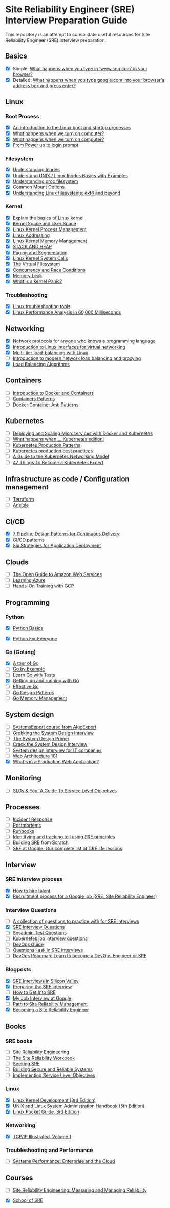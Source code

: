 # Site Reliability Engineer (SRE) Interview Preparation Guide

This repository is an attempt to consolidate useful resources for Site Reliability Engineer (SRE) interview preparation.

## Basics

- [x] Simple: [What happens when you type in ‘www.cnn.com’ in your browser?](https://syedali.net/2013/08/18/what-happens-when-you-type-in-www-cnn-com-in-your-browser)
- [x] Detailed: [What happens when you type google.com into your browser's address box and press enter?](https://github.com/alex/what-happens-when)

## Linux

### Boot Process

- [x] [An introduction to the Linux boot and startup processes](https://opensource.com/article/17/2/linux-boot-and-startup)
- [x] [What happens when we turn on computer?](https://www.cdn.geeksforgeeks.org/what-happens-when-we-turn-on-computer)
- [x] [What happens when we turn on computer?](https://leetcode.com/discuss/interview-question/125107/What-happens-when-we-turn-on-computer)
- [x] [From Power up to login prompt](http://www.scott-a-s.com/files/linux_boot.pdf)

### Filesystem

- [x] [Understanding Inodes](https://syedali.net/2015/02/08/understanding-inodes)
- [x] [Understand UNIX / Linux Inodes Basics with Examples](https://www.thegeekstuff.com/2012/01/linux-inodes)
- [x] [Understanding proc filesystem](https://syedali.net/2013/08/20/understanding-proc-filesystem)
- [x] [Common Mount Options](https://syedali.net/2015/01/06/common-mount-options)
- [x] [Understanding Linux filesystems: ext4 and beyond](https://opensource.com/article/18/4/ext4-filesystem)

### Kernel

- [x] [Explain the basics of Linux kernel](http://learnlinuxconcepts.blogspot.com/2014/03/explain-basics-of-linux-kernel.html)
- [x] [Kernel Space and User Space](http://learnlinuxconcepts.blogspot.com/2014/02/kernel-space-and-user-space.html)
- [x] [Linux Kernel Process Management](http://learnlinuxconcepts.blogspot.com/2014/03/process-management.html)
- [x] [Linux Addressing](http://learnlinuxconcepts.blogspot.com/2014/02/linux-addressing.html)
- [x] [Linux Kernel Memory Management](http://learnlinuxconcepts.blogspot.com/2014/02/linux-memory-management.html)
- [x] [STACK AND HEAP](http://learnlinuxconcepts.blogspot.com/2014/02/stack-and-heap.html)
- [x] [Paging and Segmentation](http://learnlinuxconcepts.blogspot.com/2014/02/paging-and-segmentation.html)
- [x] [Linux Kernel System Calls](http://learnlinuxconcepts.blogspot.com/2014/02/system-calls.html)
- [x] [The Virtual Filesystem](http://learnlinuxconcepts.blogspot.com/2014/10/the-virtual-filesystem.html)
- [x] [Concurrency and Race Conditions](http://learnlinuxconcepts.blogspot.com/2014/07/concurrency-and-race-conditions.html)
- [x] [Memory Leak](https://stackoverflow.com/questions/312069/the-best-memory-leak-definition)
- [x] [What is a kernel Panic?](http://learnlinuxconcepts.blogspot.com/2014/07/what-is-kernel-panic.html)

### Troubleshooting

- [x] [Linux troubleshooting tools](https://syedali.net/2013/08/20/linux-troubleshooting-tools)
- [x] [Linux Performance Analysis in 60,000 Milliseconds](https://medium.com/netflix-techblog/linux-performance-analysis-in-60-000-milliseconds-accc10403c55)

## Networking

- [x] [Network protocols for anyone who knows a programming language](https://www.destroyallsoftware.com/compendium/network-protocols?share_key=97d3ba4c24d21147)
- [x] [Introduction to Linux interfaces for virtual networking](https://developers.redhat.com/blog/2018/10/22/introduction-to-linux-interfaces-for-virtual-networking)
- [x] [Multi-tier load-balancing with Linux](https://vincent.bernat.ch/en/blog/2018-multi-tier-loadbalancer)
- [ ] [Introduction to modern network load balancing and proxying](https://blog.envoyproxy.io/introduction-to-modern-network-load-balancing-and-proxying-a57f6ff80236)
- [x] [Load Balancing Algorithms](https://syedali.net/2013/08/22/load-balancing-algorithms)

## Containers

- [ ] [Introduction to Docker and Containers](http://container.training/intro-selfpaced.yml.html)
- [ ] [Containers Patterns](https://l0rd.github.io/containerspatterns)
- [ ] [Docker Container Anti Patterns](https://blog.couchbase.com/docker-container-anti-patterns/)

## Kubernetes

- [ ] [Deploying and Scaling Microservices with Docker and Kubernetes](http://container.training/kube-selfpaced.yml.html)
- [ ] [What happens when ... Kubernetes edition!](https://github.com/jamiehannaford/what-happens-when-k8s/blob/master/README.md)
- [ ] [Kubernetes Production Patterns](https://github.com/gravitational/workshop/blob/master/k8sprod.md)
- [ ] [Kubernetes production best practices](https://learnk8s.io/production-best-practices)
- [ ] [A Guide to the Kubernetes Networking Model](https://sookocheff.com/post/kubernetes/understanding-kubernetes-networking-model)
- [ ] [47 Things To Become a Kubernetes Expert](https://ymmt2005.hatenablog.com/entry/k8s-things)

## Infrastructure as code / Configuration management

- [ ] [Terraform](https://learn.hashicorp.com/terraform)
- [ ] [Ansible](https://github.com/leucos/ansible-tuto)

## CI/CD

- [x] [7 Pipeline Design Patterns for Continuous Delivery](https://www.singlestoneconsulting.com/blog/7-pipeline-design-patterns-for-continuous-delivery)
- [x] [CI/CD patterns](https://continuousdelivery.com/implementing/patterns)
- [x] [Six Strategies for Application Deployment](https://thenewstack.io/deployment-strategies)

## Clouds

- [ ] [The Open Guide to Amazon Web Services](https://github.com/open-guides/og-aws)
- [ ] [Learning Azure](https://docs.microsoft.com/en-us/learn/azure/)
- [ ] [Hands-On Training with GCP](https://cloud.google.com/training/badges)

## Programming

### Python

- [x] [Python Basics](https://pythonbasics.org/)
- [x] [Python For Everyone](https://www.py4e.com/)


### Go (Golang)

- [x] [A tour of Go](https://tour.golang.org)
- [ ] [Go by Example](https://gobyexample.com)
- [ ] [Learn Go with Tests](https://quii.gitbook.io/learn-go-with-tests/)
- [x] [Getting up and running with Go](http://www.golangprograms.com)
- [ ] [Effective Go](https://golang.org/doc/effective_go.html)
- [ ] [Go Design Patterns](https://github.com/tmrts/go-patterns)
- [ ] [Go Memory Management](https://povilasv.me/go-memory-management)

## System design

- [ ] [SystemsExpert course from AlgoExpert](https://www.algoexpert.io/se/product)
- [ ] [Grokking the System Design Interview](https://www.educative.io/collection/5668639101419520/5649050225344512)
- [ ] [The System Design Primer](https://github.com/donnemartin/system-design-primer)
- [ ] [Crack the System Design Interview](https://www.puncsky.com/blog/2016/02/14/crack-the-system-design-interview)
- [ ] [System design interview for IT companies](https://github.com/checkcheckzz/system-design-interview)
- [ ] [Web Architecture 101](https://engineering.videoblocks.com/web-architecture-101-a3224e126947)
- [x] [What's in a Production Web Application?](https://stephenmann.io/post/whats-in-a-production-web-application)

## Monitoring

- [ ] [SLOs & You: A Guide To Service Level Objectives](https://www.circonus.com/2018/07/a-guide-to-service-level-objectives)

## Processes

- [ ] [Incident Response](https://response.pagerduty.com)
- [ ] [Postmortems](https://postmortems.pagerduty.com)
- [ ] [Runbooks](https://www.transposit.com/blog/2019.11.14-what-makes-a-good-runbook)
- [ ] [Identifying and tracking toil using SRE principles](https://cloud.google.com/blog/products/management-tools/identifying-and-tracking-toil-using-sre-principles)
- [ ] [Building SRE from Scratch](https://medium.com/ibm-garage/building-sre-from-scratch-485e23985bbd)
- [ ] [SRE at Google: Our complete list of CRE life lessons](https://cloud.google.com/blog/products/devops-sre/sre-at-google-our-complete-list-of-cre-life-lessons)

## Interview

### SRE interview process

- [x] [How to hire talent](https://syedali.net/2014/04/01/how-to-hire-talent)
- [x] [Recruitment process for a Google job (SRE, Site Reliability Engineer)](http://lambda-startup.com/recruitment-process-for-a-google-job-sre-site-reliability-engineer)

### Interview Questions

- [ ] [A collection of questions to practice with for SRE interviews](https://github.com/michael-kehoe/sre-interview)
- [x] [SRE Interview Questions](https://syedali.net/engineer-interview-questions)
- [ ] [Sysadmin Test Questions](https://github.com/trimstray/test-your-sysadmin-skills)
- [ ] [Kubernetes job interview questions](https://enterprisersproject.com/article/2019/2/kubernetes-job-interview-questions-how-prepare)
- [ ] [DevOps Guide](https://github.com/Tikam02/DevOps-Guide)
- [ ] [Questions I ask in SRE interviews](https://dev.to/logan/questions-i-ask-in-sre-interviews-a9j)
- [ ] [DevOps Roadmap: Learn to become a DevOps Engineer or SRE](https://roadmap.sh/devops)

### Blogposts

- [x] [SRE Interviews in Silicon Valley](http://blog.marc-seeger.de/2015/05/01/sre-interviews-in-silicon-valley)
- [x] [Preparing the SRE interview](https://blog.balthazar-rouberol.com/preparing-the-sre-interview)
- [ ] [How to Get Into SRE](https://blog.alicegoldfuss.com/how-to-get-into-sre)
- [x] [My Job Interview at Google](https://catonmat.net/my-job-interview-at-google)
- [ ] [Path to Site Reliability Management](https://danrl.com/srm)
- [x] [Becoming a Site Reliability Engineer](https://tik.dev/becoming-an-sre)

## Books

### SRE books

- [ ] [Site Reliability Engineering](https://sre.google/sre-book/table-of-contents)
- [ ] [The Site Reliability Workbook](https://sre.google/workbook/table-of-contents)
- [ ] [Seeking SRE](https://books.google.ru/books?id=tmhqDwAAQBAJ)
- [ ] [Building Secure and Reliable Systems](https://sre.google/books/building-secure-reliable-systems)
- [ ] [Implementing Service Level Objectives](https://learning.oreilly.com/library/view/implementing-service-level/9781492076803)

### Linux

- [x] [Linux Kernel Development (3rd Edition)](https://www.amazon.com/Linux-Kernel-Development-Robert-Love/dp/0672329468)
- [x] [UNIX and Linux System Administration Handbook (5th Edition)](https://www.amazon.com/UNIX-Linux-System-Administration-Handbook/dp/0134277554)
- [x] [Linux Pocket Guide, 3rd Edition](http://shop.oreilly.com/product/0636920040927.do)

### Networking

- [x] [TCP/IP Illustrated, Volume 1](https://www.amazon.com/TCP-Illustrated-Protocols-Addison-Wesley-Professional/dp/0321336313)

### Troubleshooting and Performance

- [ ] [Systems Performance: Enterprise and the Cloud](https://www.amazon.com/Systems-Performance-Enterprise-Brendan-Gregg/dp/0133390098)

## Courses

- [ ] [Site Reliability Engineering: Measuring and Managing Reliability](https://www.coursera.org/learn/site-reliability-engineering-slos)
- [x] [School of SRE](https://linkedin.github.io/school-of-sre)

